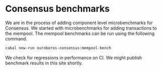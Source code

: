 # Consensus benchmarks

We are in the process of adding component level microbenchmarks for Consensus.
We started with microbenchmarks for adding transactions to the mempool. The
mempool benchmarks can be run using the following command.

```sh
cabal new-run ouroboros-consensus:mempool-bench
```

We check for regressions in performance on CI. We might publish benchmark results in this site shortly.
